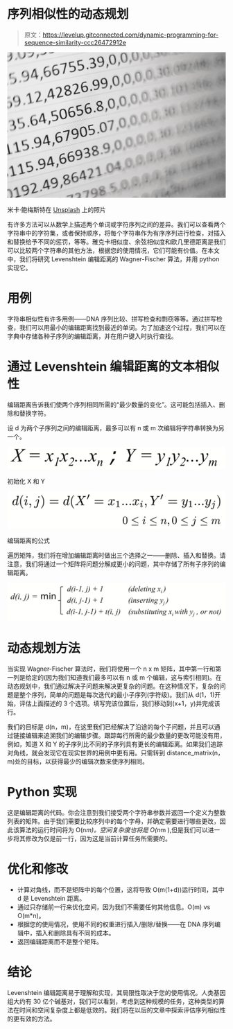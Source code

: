 # 序列相似性的动态规划

> 原文：<https://levelup.gitconnected.com/dynamic-programming-for-sequence-similarity-ccc26472912e>

![](img/e93db49079a507656d9258eb040a92fe.png)

米卡·鲍梅斯特在 [Unsplash](https://unsplash.com?utm_source=medium&utm_medium=referral) 上的照片

有许多方法可以从数学上描述两个单词或字符序列之间的差异。我们可以查看两个字符串中的字符集，或者保持顺序，将每个字符串作为有序序列进行检查，对插入和替换给予不同的惩罚，等等。雅克卡相似度、余弦相似度和欧几里德距离是我们可以比较两个字符串的其他方法，根据您的使用情况，它们可能有价值。在本文中，我们将研究 Levenshtein 编辑距离的 Wagner-Fischer 算法，并用 python 实现它。

# 用例

字符串相似性有许多用例——DNA 序列比较、拼写检查和剽窃等等。通过拼写检查，我们可以用最小的编辑距离找到最近的单词。为了加速这个过程，我们可以在字典中存储各种子序列的编辑距离，并在用户键入时执行查找。

# 通过 Levenshtein 编辑距离的文本相似性

编辑距离告诉我们使两个序列相同所需的“最少数量的变化”。这可能包括插入、删除和替换字符。

设 d 为两个子序列之间的编辑距离，最多可以有 n 或 m 次编辑将字符串转换为另一个。

![](img/b716dd788b4d0e1702aa911dbedea375.png)

初始化 X 和 Y

![](img/fff85a29041be5fbf61b6dbfb418f0f1.png)

编辑距离的公式

遍历矩阵，我们将在增加编辑距离时做出三个选择之一——删除、插入和替换。请注意，我们将通过一个矩阵将问题分解成更小的问题，其中存储了所有子序列的编辑距离。

![](img/318cb9c665d66834e9a775252ff71ab6.png)

# 动态规划方法

当实现 Wagner-Fischer 算法时，我们将使用一个 n x m 矩阵，其中第一行和第一列是给定的(因为我们知道我们最多可以有 n 或 m 个编辑，这与索引相同)。在动态规划中，我们通过解决子问题来解决更复杂的问题。在这种情况下，复杂的问题是整个序列，简单的问题是每次迭代的最小子序列(字符级)。我们从 d(1，1)开始，评估上面描述的 3 个选项。填写完该位置后，我们移动到(x+1，y)并完成该行。

我们的目标是 d(n，m)，在这里我们已经解决了沿途的每个子问题，并且可以通过链接编辑来追溯我们的编辑步骤。跟踪每行所需的最少数量的更改可能没有用，例如，知道 X 和 Y 的子序列比不同的子序列具有更长的编辑距离。如果我们追踪对角线，就会发现它在现实世界的用例中更有用。只需转到 distance_matrix(n，m)处的目标，以获得最少的编辑次数来使序列相同。

# Python 实现

这是编辑距离的代码。你会注意到我们接受两个字符串参数并返回一个定义为整数列表的矩阵。由于我们需要比较序列中的每个字母，并确定需要进行哪些更改，因此该算法的运行时间将为 O(n*m)。空间复杂度也将是 O(n*m ),但是我们可以进一步将其修改为仅是前一行，因为这是当前计算任务所需要的。

# 优化和修改

*   计算对角线，而不是矩阵中的每个位置，这将导致 O(m(1+d))运行时间，其中 d 是 Levenshtein 距离。
*   通过只存储前一行来优化空间，因为我们不需要任何其他信息。O(m) vs O(m*n)。
*   根据您的使用情况，使用不同的权重进行插入/删除/替换——在 DNA 序列编辑中，插入和删除具有不同的成本。
*   返回编辑距离而不是整个矩阵。

# 结论

Levenshtein 编辑距离易于理解和实现，其局限性取决于您的使用情况。人类基因组大约有 30 亿个碱基对，我们可以看到，考虑到这种规模的任务，这种类型的算法在时间和空间复杂度上都是低效的。我们将在以后的文章中探索评估序列相似性的更有效的方法。